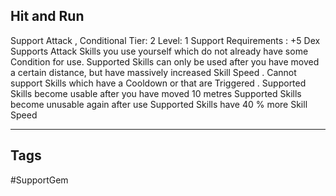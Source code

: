 ## Hit and Run
Support
Attack , Conditional
Tier: 2
Level: 1
Support Requirements : +5 Dex
Supports Attack Skills you use yourself which do not already have some Condition for use. Supported Skills can only be used after you have moved a certain distance, but have massively increased Skill Speed . Cannot support Skills which have a Cooldown or that are Triggered .
Supported Skills become usable after you have moved 10 metres Supported Skills become unusable again after use
Supported Skills have 40 % more Skill Speed

---
## Tags
#SupportGem
